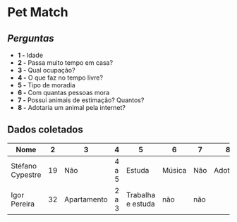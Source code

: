 # Pet Match

## ***Perguntas***
* **1 -** Idade
* **2 -** Passa muito tempo em casa?
* **3 -** Qual ocupação?
* **4 -** O que faz no tempo livre?
* **5 -** Tipo de moradia
* **6 -** Com quantas pessoas mora
* **7 -** Possui animais de estimação? Quantos?
* **8 -** Adotaria um animal pela internet?

## **Dados coletados**

| Nome              |  2  |  3  | 4     | 5      | 6      | 7   | 8        |
| ----------------- | --- | --- | ----- | ------ | ------ | --- | -------- |
|  Stéfano Cypestre |  19 | Não | 4 a 5 | Estuda | Música | Não | Adotaria |
|  Igor Pereira     |  32 | Apartamento | 2 a 3 | Trabalha e estuda |  não | não |





